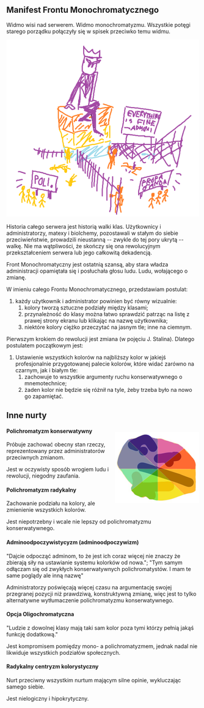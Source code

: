 ## Manifest Frontu Monochromatycznego

Widmo wisi nad serwerem. Widmo monochromatyzmu. Wszystkie potęgi starego porządku połączyły się w spisek przeciwko temu widmu.

![Administrator dzielący populację aby nią łatwiej kontrolować](manifest-dyskryminacja.png)

Historia całego serwera jest historią walki klas. Użytkownicy i administratorzy, matexy i biolchemy, pozostawali w stałym do siebie przeciwieństwie, prowadzili nieustanną -- zwykle do tej pory ukrytą -- walkę. Nie ma wątpliwości, że skończy się ona rewolucyjnym przekształceniem serwera lub jego całkowitą dekadencją.

Front Monochromatyczny jest ostatnią szansą, aby stara władza administracji opamiętała się i posłuchała głosu ludu. Ludu, wołającego o zmianę.

W imieniu całego Frontu Monochromatycznego, przedstawiam postulat:
1. każdy użytkownik i administrator powinien być równy wizualnie:
    1. kolory tworzą sztuczne podziały między klasami;
    2. przynależność do klasy można łatwo sprawdzić patrząc na listę z prawej strony ekranu lub klikając na nazwę użytkownika;
    3. niektóre kolory ciężko przeczytać na jasnym tle; inne na ciemnym.

Pierwszym krokiem do rewolucji jest zmiana (w pojęciu J. Stalina). Dlatego postulatem początkowym jest:
1. Ustawienie wszystkich kolorów na najbliższy kolor w jakiejś profesjonalnie przygotowanej palecie kolorów, które widać zarówno na czarnym, jak i białym tle:
    1. zachowuje to wszystkie argumenty ruchu konserwatywnego o mnemotechnice;
    2. żaden kolor nie będzie się różnił na tyle, żeby trzeba było na nowo go zapamiętać.

## Inne nurty

<div style="float: right;">

![Część propagandy polichromatyzmu](manifest-polichromatyzm.png)

</div>

#### Polichromatyzm konserwatywny
Próbuje zachować obecny stan rzeczy, reprezentowany przez administratorów przeciwnych zmianom.



Jest w oczywisty sposób wrogiem ludu i rewolucji, niegodny zaufania.

#### Polichromatyzm radykalny
Zachowanie podziału na kolory, ale zmienienie wszystkich kolorów.

Jest niepotrzebny i wcale nie lepszy od polichromatyzmu konserwatywnego.

#### Adminoodpoczywistycyzm (adminoodpoczywizm)
"Dajcie odpocząć adminom, to że jest ich coraz więcej nie znaczy że zbierają siły na ustawianie systemu kolorków od nowa."; "Tym samym odłączam się od zwykłych konserwatywnych polichromatystów. I mam te same poglądy ale inną nazwę"

Administratorzy poświęcają więcej czasu na argumentację swojej przegranej pozycji niż prawdziwą, konstruktywną zmianę, więc jest to tylko alternatywne wytłumaczenie polichromatyzmu konserwatywnego.

#### Opcja Oligochromatyczna
"Ludzie z dowolnej klasy mają taki sam kolor poza tymi którzy pełnią jakąś funkcję dodatkową."

Jest kompromisem pomiędzy mono- a polichromatyzmem, jednak nadal nie likwiduje wszystkich podziałów społecznych.

#### Radykalny centryzm kolorystyczny
Nurt przeciwny wszystkim nurtum mającym silne opinie, wykluczając samego siebie.

Jest nielogiczny i hipokrytyczny.
